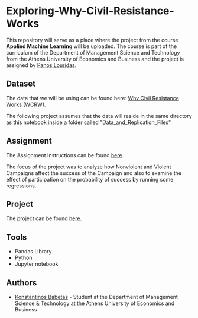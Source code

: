 # Exploring-Why-Civil-Resistance-Works

This repository will serve as a place where the project from the course **Applied Machine Learning** will be uploaded. The course is part of the curriculum of the Department of Management Science and Technology from the Athens University of Economics and Business and the project is assigned by [Panos Louridas](https://github.com/louridas).

## Dataset

The data that we will be using can be found here: [Why Civil Resistance Works (WCRW)](https://www.ericachenoweth.com/wp-content/uploads/2012/01/Data-and-Replication-Files-3.zip).

The following project assumes that the data will reside in the same directory as this notebook inside a folder called "Data_and_Replication_Files"

## Assignment

The Assignment Instructions can be found [here](https://github.com/kbabetas/Exploring-Why-Civil-Resistance-Works/blob/master/Assignment%20Instructions/wcrw.ipynb).

The focus of the project was to analyze how Nonviolent and Violent Campaigns affect the success of the Campaign and also to examine the effect of participation on the probability of success by running some regressions.

## Project

The project can be found [here](https://github.com/kbabetas/Exploring-Why-Civil-Resistance-Works/blob/master/Why_Civil_Resistance_Works.ipynb).

## Tools

* Pandas Library
* Python
* Jupyter notebook

## Authors

* [Konstantinos Babetas](https://www.linkedin.com/in/kbabetas/) - Student at the Department of Management Science & Technology at the Athens University of Economics and Business

